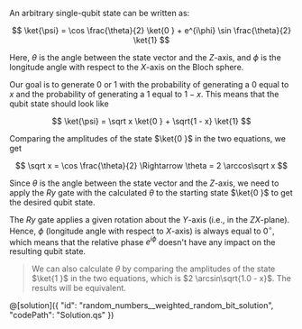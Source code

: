 An arbitrary single-qubit state can be written as:

$$
\ket{\psi} =
    \cos \frac{\theta}{2} \ket{0 } + e^{i\phi}  \sin \frac{\theta}{2} \ket{1}
$$

Here, $\theta$ is the angle between the state vector and the $Z$-axis, and $\phi$ is the longitude angle with respect to the $X$-axis on the Bloch sphere.

Our goal is to generate $0$ or $1$ with the probability of generating a $0$ equal to $x$ and the probability of generating a $1$ equal to $1 - x$. This means that the qubit state should look like

$$
\ket{\psi} =
    \sqrt x \ket{0 } + \sqrt{1 - x} \ket{1}
$$

Comparing the amplitudes of the state $\ket{0 }$ in the two equations, we get

$$
\sqrt x = \cos \frac{\theta}{2} \Rightarrow \theta = 2 \arccos\sqrt x
$$

Since $\theta$ is the angle between the state vector and the $Z$-axis, we need to apply the $Ry$ gate with the calculated $\theta$ to the starting state $\ket{0 }$ to get the desired qubit state.

The $Ry$ gate applies a given rotation about the $Y$-axis (i.e., in the $ZX$-plane). Hence, $\phi$ (longitude angle with respect to $X$-axis) is always equal to $0^{\circ}$, which means that the relative phase $e^{i\phi}$ doesn't have any impact on the resulting qubit state.

> We can also calculate ${\theta}$ by comparing the amplitudes of the state $\ket{1 }$ in the two equations, which is $2 \arcsin\sqrt{1.0 - x}$. The results will be equivalent.

@[solution]({
    "id": "random_numbers__weighted_random_bit_solution",
    "codePath": "Solution.qs"
})
